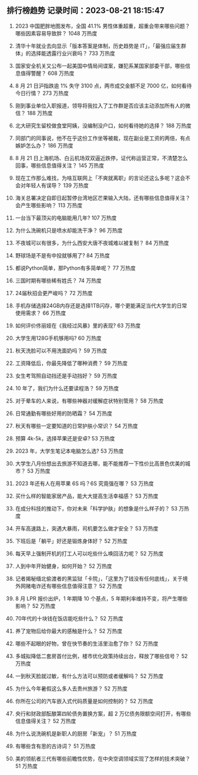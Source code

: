 
## 排行榜趋势 记录时间：2023-08-21 18:15:47
  
  1. 2023 中国肥胖地图发布，全国 41.1% 男性体重超重，超重会带来哪些问题？哪些因素容易导致胖？ 1048 万热度
    
  2. 清华十年就业去向显示「版本答案是体制，历史趋势是 IT」，「最强应届生群体」的选择能透露行业兴衰吗？ 733 万热度
    
  3. 国家安全机关又公布一起美国中情局间谍案，嫌犯系某国家部委干部，哪些信息值得警醒？ 608 万热度
    
  4. 8 月 21 日沪指跌逾 1% 失守 3100 点，两市成交金额不足 7000 亿，如何看待今日行情？ 273 万热度
    
  5. 刚到事业单位入职报道，领导将我拉入了工作群是否应该主动添加所有人的微信？ 188 万热度
    
  6. 北大研究生留校做食堂阿姨，没编制没户口，如何看待她的选择？ 188 万热度
    
  7. 同部门的同事说，他不在乎这份工作坐等被裁，现在副业是工资的两倍，有点嫉妒怎么办？ 186 万热度
    
  8. 8 月 21 日上海机场、白云机场双双逼近跌停，证代称运营正常，不清楚怎么回事，哪些信息值得关注？ 145 万热度
    
  9. 现在工作那么难找，为啥互联网上「不爽就离职」的言论还这么多呢？这会不会对年轻人有误导？ 139 万热度
    
  10. 海关总署决定自即日起暂停台湾地区芒果输入大陆，还有哪些信息值得关注？会产生哪些影响？ 113 万热度
    
  11. 一台当下最顶尖的电脑能用几年? 107 万热度
    
  12. 为什么洗碗机只是喷水却能洗干净？ 96 万热度
    
  13. 不夜城可以有很多，为什么西安大唐不夜城难以被复制？ 84 万热度
    
  14. 野球场是不是有中投就够用了? 84 万热度
    
  15. 都说Python简单，那Python有多简单呢？ 77 万热度
    
  16. 三国时期有哪些稀有姓氏？ 74 万热度
    
  17. 24届秋招会更严峻吗？ 72 万热度
    
  18. 手机存储选择24GB内存还是选择1TB闪存，哪个更能满足当代大学生的日常使用需求？ 66 万热度
    
  19. 如何评价佟丽娅在《我经过风暴》里的表现? 63 万热度
    
  20. 大学生用128G手机够用吗? 60 万热度
    
  21. 秋天洗脸可以不用洗面奶吗？ 59 万热度
    
  22. 工资降低后，你最先降低了哪种消费？ 59 万热度
    
  23. 女生考驾照自动挡还是手动挡好？ 59 万热度
    
  24. 10 年了，我们为什么还要读程浩？ 59 万热度
    
  25. 对于晕车的人来说，有哪些神器对缓解症状特别管用？ 58 万热度
    
  26. 日常通勤有哪些好用的防晒霜？ 54 万热度
    
  27. 秋天有哪些一定要知道的日常护肤小常识？ 54 万热度
    
  28. 预算 4k-5k，选择苹果还是安卓? 53 万热度
    
  29. 2023 年，大学生笔记本电脑怎么选? 53 万热度
    
  30. 大学生八月份想出去旅游不知道去哪，能不能推荐一下性价比高景色优美的城市？ 53 万热度
    
  31. 2023 年还有人在用苹果 6S 吗？6S 究竟强在哪？ 53 万热度
    
  32. 买什么样的智能家居产品，能大大提高生活幸福感？ 53 万热度
    
  33. 在成分科技的推动下，你对未来「科学护肤」的想象是什么样子的？ 53 万热度
    
  34. 开车高速路上，突遇大暴雨，司机要怎么做才安全？ 53 万热度
    
  35. 下班后是「躺平」好还是锻炼身体好？ 52 万热度
    
  36. 每天早上强制开机的打工人可以吃些什么唤回活力呢？ 52 万热度
    
  37. 人到中年开始健身，如何开始？ 52 万热度
    
  38. 记者揭秘缅北偷渡者的黑监狱「卡院」，「这里为了钱没有任何底线」，关于境外网赌电诈还有哪些信息值得注意？ 52 万热度
    
  39. 8 月 LPR 报价出炉，1 年期降 10 个基点，5 年期利率维持不变，将产生哪些影响？ 52 万热度
    
  40. 70年代的十块钱在饭店能吃些什么？ 52 万热度
    
  41. 养了宠物后给你最大的感触是什么？ 52 万热度
    
  42. 哪些不起眼的好物，曾在快节奏的生活里治愈了你？ 52 万热度
    
  43. 多城拟降低二套房首付比例，楼市优化政策持续出台，释放了哪些信号？ 52 万热度
    
  44. 一到秋天脸就过敏，有什么方法可以预防或者缓解吗？ 52 万热度
    
  45. 为什么今年暑假这么多人去贵州旅游？ 52 万热度
    
  46. 你所在公司的汽车嵌入式代码质量是如何控制的？ 52 万热度
    
  47. 央行和财政部酝酿第四轮债务置换方案，超 2 万亿债务限额空间打开，有哪些信息值得关注？ 52 万热度
    
  48. 为什么说洗碗机是新职人的厨房「新宠」？ 51 万热度
    
  49. 有哪些含有思的古诗词？ 51 万热度
    
  50. 美的领航者三代有哪些前瞻性优势，在中央空调领域实现了怎样的技术突破？ 51 万热度
    